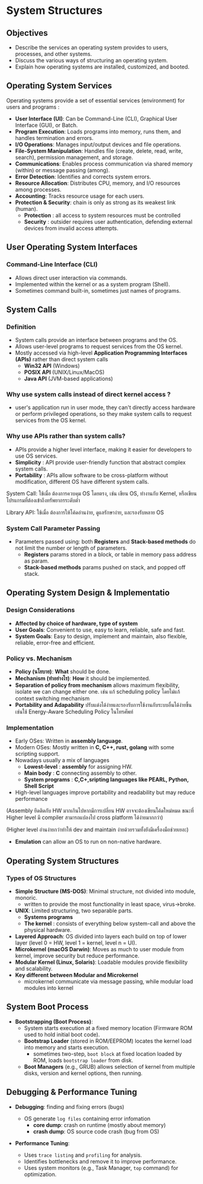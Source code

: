 # System Structures 

## Objectives
- Describe the services an operating system provides to users, processes, and other systems.
- Discuss the various ways of structuring an operating system.
- Explain how operating systems are installed, customized, and booted.

## Operating System Services
Operating systems provide a set of essential services (environment) for users and programs :

- **User Interface (UI)**: Can be Command-Line (CLI), Graphical User Interface (GUI), or Batch.
- **Program Execution**: Loads programs into memory, runs them, and handles termination and errors.
- **I/O Operations**: Manages input/output devices and file operations.
- **File-System Manipulation**: Handles file (create, delete, read, write, search), permission management, and storage.
- **Communications**: Enables process communication via shared memory (within) or message passing (among).
- **Error Detection**: Identifies and corrects system errors.
- **Resource Allocation**: Distributes CPU, memory, and I/O resources among processes.
- **Accounting**: Tracks resource usage for each users.
- **Protection & Security**: chain is only as strong as its weakest link (human).
    - **Protection** : all access to system resources must be controlled
    - **Security** : outsider requires user authentication, defending external devices from invalid access attempts.
## User Operating System Interfaces
### Command-Line Interface (CLI) 
- Allows direct user interaction via commands.
- Implemented within the kernel or as a system program (Shell).
- Sometimes command built-in, sometimes just names of programs.

## System Calls
### Definition
- System calls provide an interface between programs and the OS.
- Allows user-level programs to request services from the OS kernel.
- Mostly accessed via high-level **Application Programming Interfaces (APIs)** rather than direct system calls 
  - **Win32 API** (Windows)
  - **POSIX API** (UNIX/Linux/MacOS)
  - **Java API** (JVM-based applications)

### Why use system calls instead of direct kernel access ?
- user's application run in user mode, they can't directly access hardware or perform privileged operations, so they make system calls to request services from the OS kernel.

### Why use APIs rather than system calls?
- APIs provide a higher level interface, making it easier for developers to use OS services.
- **Simplicity** : API provide user-friendly function that abstract complex system calls.
- **Portability** : APIs allow software to be cross-platform without modification, different OS have different system calls.

System Call: ใช้เมื่อ ต้องการควบคุม OS โดยตรง, เช่น เขียน OS, ทำงานกับ Kernel, หรือเขียนโปรแกรมที่ต้องเข้าถึงทรัพยากรระดับต่ำ

Library API: ใช้เมื่อ ต้องการให้โค้ดอ่านง่าย, ดูแลรักษาง่าย, และรองรับหลาย OS

### System Call Parameter Passing
- Parameters passed using: both **Registers** and **Stack-based methods** do not limit the number or length of parameters.
  - **Registers** params stored in a block, or table in memory pass address as param.
  - **Stack-based methods** params pushed on stack, and popped off stack.

## Operating System Design & Implementatio

### Design Considerations
- **Affected by choice of hardware, type of system**
- **User Goals**: Convenient to use, easy to learn, reliable, safe and fast.
- **System Goals**: Easy to design, implement and maintain, also flexible, reliable, error-free and efficient.

### Policy vs. Mechanism
- **Policy (นโยบาย)**: **What** should be done.
- **Mechanism (ทำอย่างไร)**: **How** it should be implemented.
- **Separation of policy from mechanism** allows maximum flexibility, isolate we can change either one. เช่น แก้ scheduling policy โดยไม่แก้ context switching mechanism
- **Portability and Adapability** ปรับแต่งได้ง่ายและรองรับการใช้งานกับระบบอื่นได้ง่ายขึ้น เช่นใช้ Energy-Aware Scheduling Policy ในโทรศัพท์

### Implementation
- Early OSes: Written in **assembly language**.
- Modern OSes: Mostly written in **C, C++, rust, golang** with some scripting support.
- Nowadays usually a mix of languages
  - **Lowest-level** : **assembly** for assigning HW.
  - **Main body** : **C** connecting assembly to other.
  - **System programs** : **C,C+,sripting languages like PEARL, Python, Shell Script**
- High-level languages improve portability and readability but may reduce performance
  
(Assembly ยึดติดกับ HW มากเกินไปหากมีการเปลี่ยน HW อาจจะต้องเขียนโค้ดใหม่หมด ขณะที่ Higher level มี compiler สามารถแปลงไป cross platform ได้ง่ายมากกว่า)

(Higher level อ่านง่ายกว่าทำให้ dev and maintain ง่ายด้วยรวมทั้งยังมีเครื่องมือช่วยเยอะ)
- **Emulation** can allow an OS to run on non-native hardware.

## Operating System Structures
### Types of OS Structures
- **Simple Structure (MS-DOS)**: Minimal structure, not divided into module, monoric.
  - written to provide the most functionality in least space, virus->broke.
- **UNIX**: Limited structuring, two separable parts.
  - **Systems programs**
  - **The kernel** : consists of everything below system-call and above the physical hardware.
- **Layered Approach**: OS divided into layers each build on top of lower layer (level 0 = HW, level 1 = kernel, level n = UI).
- **Microkernel (macOS Darwin)**: Moves as much to user module from kernel, improve security but reduce performance.
- **Modular Kernel (Linux, Solaris)**: Loadable modules provide flexibility and scalability.
- **Key different between Modular and Microkernel**
  - microkernel communicate via message passing, while modular load modules into kernel

## System Boot Process
- **Bootstrapping (Boot Process)**:
  - System starts execution at a fixed memory location (Firmware ROM used to hold initial boot code).
  - **Bootstrap Loader** (stored in ROM/EEPROM) locates the kernel load into memory and starts execution.
    - sometimes two-step, `boot block` at fixed location loaded by ROM, loads `bootstrap loader` from disk.
  - **Boot Managers** (e.g., GRUB) allows selection of kernel from multiple disks, version and kernel options, then running.

## Debugging & Performance Tuning
- **Debugging**: finding and fixing errors (bugs)
  - OS generate `log files` containing error infomation
    - **core dump**: crash on runtime (mostly about memory)
    - **crash dump**: OS source code crash (bug from OS)

- **Performance Tuning**:
  - Uses `trace listing` and `profiling` for analysis.
  - Identifies bottlenecks and remove it to improve performance.
  - Uses system monitors (e.g., Task Manager, `top` command) for optimization.


